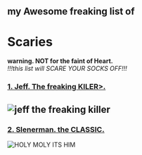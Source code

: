 ## my Awesome freaking list of
# Scaries
**warning. NOT for the faint of Heart.**  
*!!!this list will SCARE YOUR SOCKS OFF!!!*

### [1. Jeff. The freaking KILER>.](https://creepypastafiles.fandom.com/wiki/Jeff_the_Killer)  
![jeff the freaking killer](https://static.wikia.nocookie.net/creepypasta-files/images/5/56/JeffTheKiller%282%29.jpg/revision/latest?cb=20241128075405)  
---  
### [2. Slenerman. the CLASSIC.](https://www.ign.com/articles/2018/08/08/slender-man-explained-the-history-of-the-urban-legend)  
![HOLY MOLY ITS HIM](https://oyster.ignimgs.com/wordpress/stg.ign.com/2017/11/slender-bathouse.jpeg)
